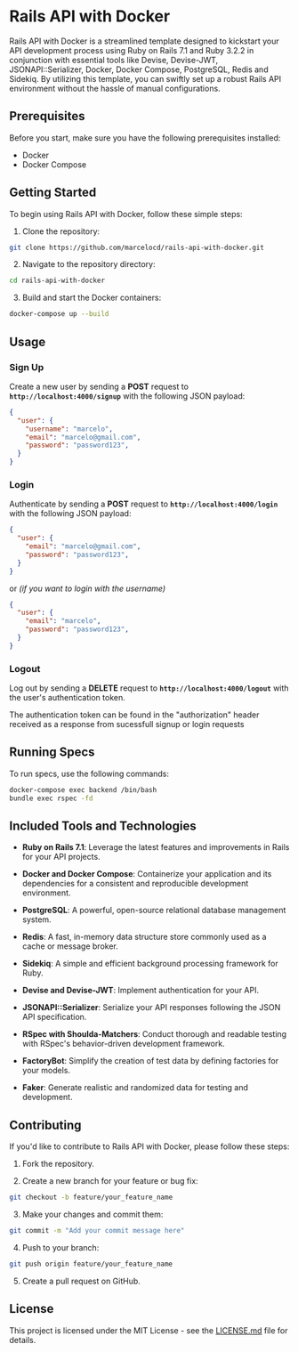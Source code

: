 # Rails API with Docker

Rails API with Docker is a streamlined template designed to kickstart your API development process using Ruby on Rails 7.1 and Ruby 3.2.2 in conjunction with essential tools like Devise, Devise-JWT, JSONAPI::Serializer, Docker, Docker Compose, PostgreSQL, Redis and Sidekiq. By utilizing this template, you can swiftly set up a robust Rails API environment without the hassle of manual configurations.

## Prerequisites

Before you start, make sure you have the following prerequisites installed:

- Docker
- Docker Compose

## Getting Started

To begin using Rails API with Docker, follow these simple steps:

1. Clone the repository:

```bash
git clone https://github.com/marcelocd/rails-api-with-docker.git
```

2. Navigate to the repository directory:

```bash
cd rails-api-with-docker
```

3. Build and start the Docker containers:

```bash
docker-compose up --build
```

## Usage

### Sign Up

Create a new user by sending a **POST** request to **`http://localhost:4000/signup`** with the following JSON payload:

```json
{
  "user": {
    "username": "marcelo",
    "email": "marcelo@gmail.com",
    "password": "password123",
  }
}
```

### Login

Authenticate by sending a **POST** request to **`http://localhost:4000/login`** with the following JSON payload:

```json
{
  "user": {
    "email": "marcelo@gmail.com",
    "password": "password123",
  }
}
```

or _(if you want to login with the username)_

```json
{
  "user": {
    "email": "marcelo",
    "password": "password123",
  }
}
```

### Logout

Log out by sending a **DELETE** request to **`http://localhost:4000/logout`** with the user's authentication token.

The authentication token can be found in the "authorization" header received as a response from sucessfull signup or login requests

## Running Specs

To run specs, use the following commands:
```bash
docker-compose exec backend /bin/bash
bundle exec rspec -fd
```

## Included Tools and Technologies

- **Ruby on Rails 7.1**: Leverage the latest features and improvements in Rails for your API projects.

- **Docker and Docker Compose**: Containerize your application and its dependencies for a consistent and reproducible development environment.

- **PostgreSQL**: A powerful, open-source relational database management system.

- **Redis**: A fast, in-memory data structure store commonly used as a cache or message broker.

- **Sidekiq**: A simple and efficient background processing framework for Ruby.

- **Devise and Devise-JWT**: Implement authentication for your API.

- **JSONAPI::Serializer**: Serialize your API responses following the JSON API specification.

- **RSpec with Shoulda-Matchers**: Conduct thorough and readable testing with RSpec's behavior-driven development framework.

- **FactoryBot**: Simplify the creation of test data by defining factories for your models.

- **Faker**: Generate realistic and randomized data for testing and development.

## Contributing

If you'd like to contribute to Rails API with Docker, please follow these steps:

1. Fork the repository.

2. Create a new branch for your feature or bug fix:

```bash
git checkout -b feature/your_feature_name
```

3. Make your changes and commit them:

```bash
git commit -m "Add your commit message here"
```

4. Push to your branch:

```bash
git push origin feature/your_feature_name
```

5. Create a pull request on GitHub.

## License

This project is licensed under the MIT License - see the [LICENSE.md](backend/LICENSE.md) file for details.
